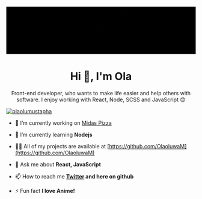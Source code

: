 <!--### Hi there 👋-->

![test](./animatedBanner.gif)
<h1 align="center">Hi 👋, I'm Ola</h1>
<p align="center">Front-end developer, who wants to make life easier and help others with software. I enjoy working with React, Node, SCSS and JavaScript 😊</p>

<p align="left"> <a href="https://twitter.com/olaolumustapha" target="blank"><img src="https://img.shields.io/twitter/follow/olaolumustapha?logo=twitter&style=for-the-badge" alt="olaolumustapha" /></a> </p>

- 🔭 I’m currently working on [Midas Pizza](https://github.com/OlaoluwaM/meet-olaolu)

- 🌱 I’m currently learning **Nodejs**

- 👨‍💻 All of my projects are available at [https://github.com/OlaoluwaM](https://github.com/OlaoluwaM)

- 💬 Ask me about **React, JavaScript**

- 📫 How to reach me **[Twitter](https://twitter.com/OlaoluMustapha) and here on github**

- ⚡ Fun fact **I love Anime!**
